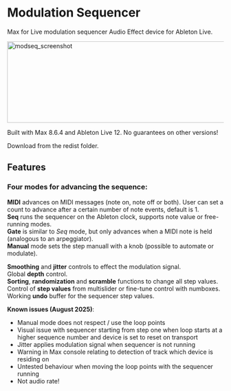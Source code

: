 # Modulation Sequencer

Max for Live modulation sequencer Audio Effect device for Ableton Live.

<img width="514" height="189" alt="modseq_screenshot" src="https://github.com/user-attachments/assets/6e202502-7fe5-4657-8ae4-1823c3170f8c" />

Built with Max 8.6.4 and Ableton Live 12. No guarantees on other versions!

Download from the redist folder.

## Features

### Four modes for advancing the sequence:

**MIDI** advances on MIDI messages (note on, note off or both). User can set a count to advance after a certain number of note events, default is 1.  
**Seq** runs the sequencer on the Ableton clock, supports note value or free-running modes.  
**Gate** is similar to _Seq_ mode, but only advances when a MIDI note is held (analogous to an arpeggiator).  
**Manual** mode sets the step manuall with a knob (possible to automate or modulate).  

**Smoothing** and **jitter** controls to effect the modulation signal.  
Global **depth** control.  
**Sorting**, **randomization** and **scramble** functions to change all step values.  
Control of **step values** from multislider or fine-tune control with numboxes.  
Working **undo** buffer for the sequencer step values.  

**Known issues (August 2025)**:

- Manual mode does not respect / use the loop points
- Visual issue with sequencer starting from step one when loop starts at a higher sequence number and device is set to reset on transport
- Jitter applies modulation signal when sequencer is not running
- Warning in Max console relating to detection of track which device is residing on
- Untested behaviour when moving the loop points with the sequencer running
- Not audio rate!
